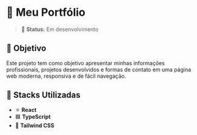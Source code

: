 # 💼 Meu Portfólio

> 🚧 **Status:** Em desenvolvimento

## 📌 Objetivo

Este projeto tem como objetivo apresentar minhas informações profissionais, projetos desenvolvidos e formas de contato em uma página web moderna, responsiva e de fácil navegação.

## 🧰 Stacks Utilizadas

- ⚛ **React**
- 🟦 **TypeScript**
- 🎨 **Tailwind CSS**

